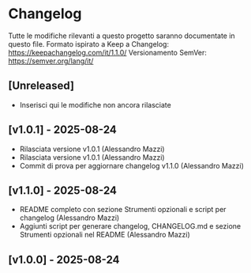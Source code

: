 # Changelog
Tutte le modifiche rilevanti a questo progetto saranno documentate in questo file.
Formato ispirato a Keep a Changelog: https://keepachangelog.com/it/1.1.0/
Versionamento SemVer: https://semver.org/lang/it/

## [Unreleased]
- Inserisci qui le modifiche non ancora rilasciate

## [v1.0.1] - 2025-08-24

- Rilasciata versione v1.0.1 (Alessandro Mazzi)
- Rilasciata versione v1.0.1 (Alessandro Mazzi)
- Commit di prova per aggiornare changelog v1.1.0 (Alessandro Mazzi)
## [v1.1.0] - 2025-08-24

- README completo con sezione Strumenti opzionali e script per changelog (Alessandro Mazzi)
- Aggiunti script per generare changelog, CHANGELOG.md e sezione Strumenti opzionali nel README (Alessandro Mazzi)
## [v1.0.0] - 2025-08-24


